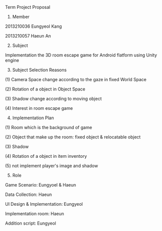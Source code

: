 Term Project Proposal


1. Member

2013210036 Eungyeol Kang

2013210057 Haeun An


2. Subject

Implementation the 3D room escape game for Android flatform using Unity engine


3. Subject Selection Reasons

(1) Camera Space change according to the gaze in fixed World Space

(2) Rotation of a object in Object Space

(3) Shadow change according to moving object

(4) Interest in room escape game


4. Implementation Plan

(1) Room which is the background of game

(2) Object that make up the room: fixed object & relocatable object

(3) Shadow

(4) Rotation of a object in item inventory

(5) not implement player's image and shadow


5. Role

Game Scenario: Eungyoel & Haeun

Data Collection: Haeun

UI Design & Implementation: Eungyeol

Implementation room: Haeun

Addition script: Eungyeol
